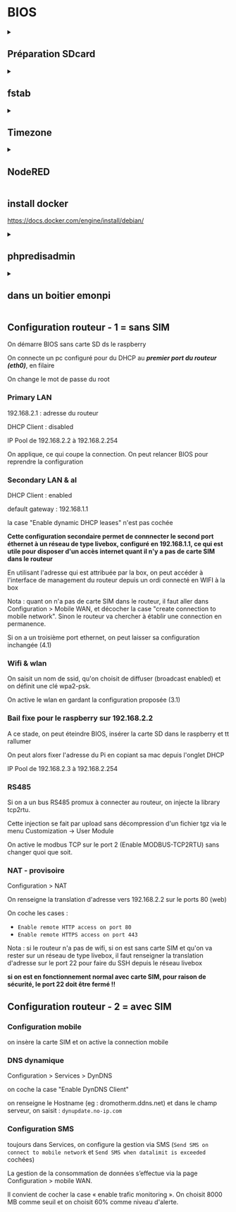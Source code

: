 # BIOS

<details id=1>
<summary><h2>Préparation SDcard</h2></summary>

Télécharger la dernière raspios (ne plus utiliser les versions 32 bits car les wheels tensorflow ne sont pas trop dispo sous 32 bits) :

https://www.raspberrypi.org/software/operating-systems/#raspberry-pi-os-64-bit

Prendre la lite version sans desktop

Les images les plus récentes sont compressées au format xz qui a un bien meilleur taux de compression que zip. Il faut installer les utilitaires.
```
sudo apt install xz-utils

xz -d -v 2022-04-04-raspios-bullseye-armhf-lite.img.xz
2022-04-04-raspios-bullseye-armhf-lite.img.xz (1/1)
  100 %     296,6 MiB / 1 924,0 MiB = 0,154    53 MiB/s       0:36
```

Graver sur SD avec [balena etcher download page](https://www.balena.io/etcher/)

Avec les nouvelles images raspiOS, dès qu'on boote le PI, il faut avoir un écran et un clavier pour créer un utilisateur, prendre `pi` et `raspberry` puisque les choses sont changées en suivant. 

Si on veut utiliser une distribution ubuntu : https://cdimage.ubuntu.com/releases/

### Activer le SSH

Uniquement si on utilise raspiOS, pas nécessaire sous Ubuntu :
```
cd /media/alexandrecuer/boot
touch ssh
```

### Repartionner avec gparted

C'est la solution la plus ergonomique pour organiser l'espace disque comme on le souhaite.
```
sudo gparted &
```
On redimensionne l'image qui contient le système et on utilise tout l'espace disque restant pour créer une nouvelle partition appelée datas en utilisant un système de fichier ext2

On boote le Pi

Pour vérifier que le partionnement s'est bien réalisé : `sudo parted -l`

</details>

<details id=2>
<summary><h2>fstab</h2></summary>

```
sudo mkdir /data
sudo chown $USER /data
wget https://raw.githubusercontent.com/dromotherm/sandbox/master/_HARDWARE_jetson/fstab
sudo cp fstab /etc/fstab
sudo reboot
```
</details>

<details id=3>
<summary><h2>Timezone</h2></summary>

Si on est sous raspios : `sudo raspi-config`

Si on est sous Ubuntu, on commence par regarder la timezone :
```
timedatectl list-timezones | grep -i paris
Europe/Paris
ls -al /etc/localtime 
lrwxrwxrwx 1 root root 27 Apr 19 10:06 /etc/localtime -> /usr/share/zoneinfo/Etc/UTC
```
On met en place la nouvelle timezone :
```
sudo unlink /etc/localtime
sudo ln -s /usr/share/zoneinfo/Europe/Paris /etc/localtime
```
Pour vérifier que la nouvelle timezone est bien prise en compte :
```
timedatectl
```
</details>

<details id=4>
<summary><h2>NodeRED</h2></summary>

Why not ?

```
bash <(curl -sL https://raw.githubusercontent.com/node-red/linux-installers/master/deb/update-nodejs-and-nodered)
sudo systemctl enable nodered.service
```

</details>

## install docker

https://docs.docker.com/engine/install/debian/

<details id=6>
<summary><h2>phpredisadmin</h2></summary>

if you want a quick access to the redis database, without using redis-cli, you can use phpredisadmin :

```
sudo docker run -d --name=emoncms -p 8081:80 -p 7883:1883 -p 3001:3001 alexjunk/emoncms:alpine3.19_emoncms11.4.11
```
then :
```
sudo docker run -d --network=container:emoncms -e REDIS_1_HOST=127.0.0.1 -e PORT=3001 erikdubbelboer/phpredisadmin
```
stop the phpredisadmin container when you dont need any more, as there is no security 

</details>

<details id=6>
<summary><h2>dans un boitier emonpi</h2></summary>

```
nano /opt/openenergymonitor/BIOS2/hardware/ihm.py
```
on modifie l'adresse du lcd et le pin du bouton de commande :

```
i2c_address = 0x27
gpiobutton = 23
```
Dans le run(), on remplace la ligne  :
```
push_btn = Button(gpiobutton, hold_time=5)
```
par :
```
push_btn = Button(gpiobutton, pull_up=False, hold_time=5)
```

</details>

## Configuration routeur - 1 = sans SIM

On démarre BIOS sans carte SD ds le raspberry

On connecte un pc configuré pour du DHCP au ***premier port du routeur (eth0)***, en filaire

On change le mot de passe du root

### Primary LAN

192.168.2.1 : adresse du routeur

DHCP Client : disabled

IP Pool de 192.168.2.2 à 192.168.2.254

On applique, ce qui coupe la connection. On peut relancer BIOS pour reprendre la configuration 

### Secondary LAN & al

DHCP Client : enabled

default gateway : 192.168.1.1

la case "Enable dynamic DHCP leases" n'est pas cochée

**Cette configuration secondaire permet de connnecter le second port éthernet à un réseau de type livebox, configuré en 192.168.1.1, ce qui est utile pour disposer d'un accès internet quant il n'y a pas de carte SIM dans le routeur** 

En utilisant l'adresse qui est attribuée par la box, on peut accéder à l'interface de management du routeur depuis un ordi connecté en WIFI à la box

Nota : quant on n'a pas de carte SIM dans le routeur, il faut aller dans Configuration > Mobile WAN, et décocher la case "create connection to mobile network". Sinon le routeur va chercher à établir une connection en permanence.

Si on a un troisième port ethernet, on peut laisser sa configuration inchangée (4.1)

### Wifi & wlan

On saisit un nom de ssid, qu'on choisit de diffuser (broadcast enabled) et on définit une clé wpa2-psk.

On active le wlan en gardant la configuration proposée (3.1)

### Bail fixe pour le raspberry sur 192.168.2.2

A ce stade, on peut éteindre BIOS, insérer la carte SD dans le raspberry et tt rallumer

On peut alors fixer l'adresse du Pi en copiant sa mac depuis l'onglet DHCP

IP Pool de 192.168.2.3 à 192.168.2.254

### RS485

Si on a un bus RS485 promux à connecter au routeur, on injecte la library tcp2rtu.

Cette injection se fait par upload sans décompression d'un fichier tgz via le menu Customization -> User Module

On active le modbus TCP sur le port 2 (Enable MODBUS-TCP2RTU) sans changer quoi que soit.

### NAT - provisoire

Configuration > NAT

On renseigne la translation d'adresse vers 192.168.2.2 sur le ports 80 (web)

On coche les cases : 

- `Enable remote HTTP access on port 80` 
- `Enable remote HTTPS access on port 443`

Nota : si le routeur n'a pas de wifi, si on est sans carte SIM et qu'on va rester sur un réseau de type livebox, il faut renseigner la translation d'adresse sur le port 22 pour faire du SSH depuis le réseau livebox

**si on est en fonctionnement normal avec carte SIM, pour raison de sécurité, le port 22 doit être fermé !!**

## Configuration routeur - 2 = avec SIM

### Configuration mobile

on insère la carte SIM et on active la connection mobile

### DNS dynamique

Configuration > Services > DynDNS

on coche la case "Enable DynDNS Client"

on renseigne le Hostname (eg : dromotherm.ddns.net) et dans le champ serveur, on saisit : `dynupdate.no-ip.com`

### Configuration SMS

toujours dans Services, on configure la gestion via SMS (`Send SMS on connect to mobile network` et `Send SMS when datalimit is exceeded` cochées)

La gestion de la consommation de données s’effectue via la page Configuration > mobile WAN.

Il convient de cocher la case « enable trafic monitoring ». On choisit 8000 MB comme seuil et on choisit 60% comme niveau d'alerte.

